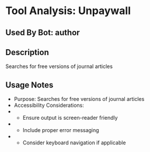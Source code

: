 # Tool Analysis: Unpaywall

## Used By Bot: author

## Description
Searches for free versions of journal articles


## Usage Notes
- Purpose: Searches for free versions of journal articles
- Accessibility Considerations:
- - Ensure output is screen-reader friendly
- - Include proper error messaging
- - Consider keyboard navigation if applicable

